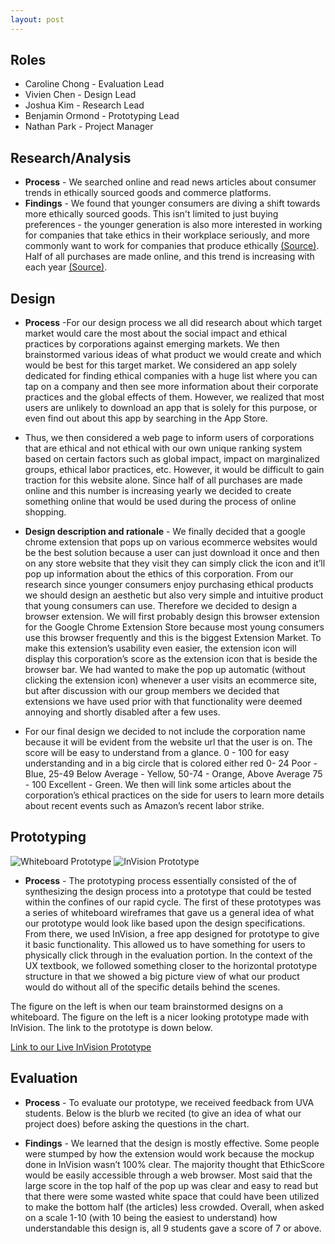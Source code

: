 ```yaml
---
layout: post
---
```


## Roles
* Caroline Chong - Evaluation Lead
* Vivien Chen - Design Lead
* Joshua Kim - Research Lead
* Benjamin Ormond - Prototyping Lead
* Nathan Park - Project Manager

## Research/Analysis
* **Process** - We searched online and read news articles about consumer trends in ethically sourced goods and commerce platforms.
* **Findings** - We found that younger consumers are diving a shift towards more ethically sourced goods. This isn't limited to just buying preferences - the younger generation is also more interested in working for companies that take ethics in their workplace seriously, and more commonly want to work for companies that produce ethically [(Source)](https://www.ft.com/content/8b08bf4c-e5a0-11e7-8b99-0191e45377ec). Half of all purchases are made online, and this trend is increasing with each year [(Source)](https://www.usatoday.com/story/money/2016/06/08/survey-more-than-half-purchases-made-online/85592598/).  

## Design
* **Process** -For our design process we all did research about which target market would care the most about the social impact and ethical practices by corporations against emerging markets. We then brainstormed various ideas of what product we would create and which would be best for this target market. We considered an app solely dedicated for finding ethical companies with a huge list where you can tap on a company and then see more information about their corporate practices and the global effects of them. However, we realized that most users are unlikely to download an app that is solely for this purpose, or even find out about this app by searching in the App Store.

* Thus, we then considered a web page to inform users of corporations that are ethical and not ethical with our own unique ranking system based on certain factors such as global impact, impact on marginalized groups, ethical labor practices, etc. However, it would be difficult to gain traction for this website alone. Since half of all purchases are made online and this number is increasing yearly we decided to create something online that would be used during the process of online shopping.

* **Design description and rationale** - We finally decided that a google chrome extension that pops up on various ecommerce websites would be the best solution because a user can just download it once and then on any store website that they visit they can simply click the icon and it’ll pop up information about the ethics of this corporation. From our research since younger consumers enjoy purchasing ethical products we should design an aesthetic but also very simple and intuitive product that young consumers can use. Therefore we decided to design a browser extension. We will first probably design this browser extension for the Google Chrome Extension Store because most young consumers use this browser frequently and this is the biggest Extension Market. To make this extension’s usability even easier, the extension icon will display this corporation’s score as the extension icon that is beside the browser bar. We had wanted to make the pop up automatic (without clicking the extension icon) whenever a user visits an ecommerce site, but after discussion with our group members we decided that extensions we have used prior with that functionality were deemed annoying and shortly disabled after a few uses.

* For our final design we decided to not include the corporation name because it will be evident from the website url that the user is on. The score will be easy to understand from a glance. 0 - 100 for easy understanding and in a big circle that is colored either red 0- 24 Poor - Blue, 25-49 Below Average - Yellow, 50-74 - Orange, Above Average 75 - 100 Excellent - Green. We then will link some articles about the corporation’s ethical practices on the side for users to learn more details about recent events such as Amazon’s recent labor strike.

## Prototyping

![Whiteboard Prototype](https://raw.githubusercontent.com/jushkem/team-elephant/master/_posts/WhiteboardPrototype.png)
![InVision Prototype](https://raw.githubusercontent.com/jushkem/team-elephant/master/_posts/InvisionScreenshot.png)

* **Process** - The prototyping process essentially consisted of the of synthesizing the design process into a prototype that could be tested within the confines of our rapid cycle. The first of these prototypes was a series of whiteboard wireframes that gave us a general idea of what our prototype would look like based upon the design specifications. From there, we used InVision, a free app designed for prototype to give it basic functionality. This allowed us to have something for users to physically click through in the evaluation portion. In the context of the UX textbook, we followed something closer to the horizontal prototype structure in that  we showed a big picture view of what our product would do without all of the specific details behind the scenes.

The figure on the left is when our team brainstormed designs on a whiteboard. The figure on the left is a nicer looking prototype made with InVision. The link to the prototype is down below.

[Link to our Live InVision Prototype](https://projects.invisionapp.com/d/main/default/#/console/15341694/318900508/preview)

## Evaluation
* **Process** - To evaluate our prototype, we received feedback from UVA students. Below is the blurb we recited (to give an idea of what our project does) before asking the questions in the chart.

* **Findings** - We learned that the design is mostly effective. Some people were stumped by how the extension would work because the mockup done in InVision wasn’t 100% clear. The majority thought that EthicScore would be easily accessible through a web browser. Most said that the large score in the top half of the pop up was clear and easy to read but that there were some wasted white space that could have been utilized to make the bottom half (the articles) less crowded. Overall, when asked on a scale 1-10 (with 10 being the easiest to understand) how understandable this design is, all 9 students gave a score of 7 or above.
